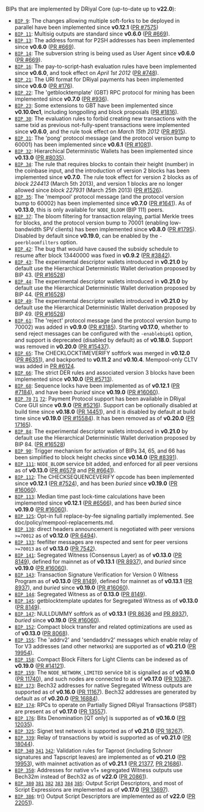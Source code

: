 BIPs that are implemented by DRiyal Core (up-to-date up to **v22.0**):

* [`BIP 9`](https://github.com/driyal/bips/blob/master/bip-0009.mediawiki): The changes allowing multiple soft-forks to be deployed in parallel have been implemented since **v0.12.1**  ([PR #7575](https://github.com/driyal/driyal/pull/7575))
* [`BIP 11`](https://github.com/driyal/bips/blob/master/bip-0011.mediawiki): Multisig outputs are standard since **v0.6.0** ([PR #669](https://github.com/driyal/driyal/pull/669)).
* [`BIP 13`](https://github.com/driyal/bips/blob/master/bip-0013.mediawiki): The address format for P2SH addresses has been implemented since **v0.6.0** ([PR #669](https://github.com/driyal/driyal/pull/669)).
* [`BIP 14`](https://github.com/driyal/bips/blob/master/bip-0014.mediawiki): The subversion string is being used as User Agent since **v0.6.0** ([PR #669](https://github.com/driyal/driyal/pull/669)).
* [`BIP 16`](https://github.com/driyal/bips/blob/master/bip-0016.mediawiki): The pay-to-script-hash evaluation rules have been implemented since **v0.6.0**, and took effect on *April 1st 2012* ([PR #748](https://github.com/driyal/driyal/pull/748)).
* [`BIP 21`](https://github.com/driyal/bips/blob/master/bip-0021.mediawiki): The URI format for DRiyal payments has been implemented since **v0.6.0** ([PR #176](https://github.com/driyal/driyal/pull/176)).
* [`BIP 22`](https://github.com/driyal/bips/blob/master/bip-0022.mediawiki): The 'getblocktemplate' (GBT) RPC protocol for mining has been implemented since **v0.7.0** ([PR #936](https://github.com/driyal/driyal/pull/936)).
* [`BIP 23`](https://github.com/driyal/bips/blob/master/bip-0023.mediawiki): Some extensions to GBT have been implemented since **v0.10.0rc1**, including longpolling and block proposals ([PR #1816](https://github.com/driyal/driyal/pull/1816)).
* [`BIP 30`](https://github.com/driyal/bips/blob/master/bip-0030.mediawiki): The evaluation rules to forbid creating new transactions with the same txid as previous not-fully-spent transactions were implemented since **v0.6.0**, and the rule took effect on *March 15th 2012* ([PR #915](https://github.com/driyal/driyal/pull/915)).
* [`BIP 31`](https://github.com/driyal/bips/blob/master/bip-0031.mediawiki): The 'pong' protocol message (and the protocol version bump to 60001) has been implemented since **v0.6.1** ([PR #1081](https://github.com/driyal/driyal/pull/1081)).
* [`BIP 32`](https://github.com/driyal/bips/blob/master/bip-0032.mediawiki): Hierarchical Deterministic Wallets has been implemented since **v0.13.0** ([PR #8035](https://github.com/driyal/driyal/pull/8035)).
* [`BIP 34`](https://github.com/driyal/bips/blob/master/bip-0034.mediawiki): The rule that requires blocks to contain their height (number) in the coinbase input, and the introduction of version 2 blocks has been implemented since **v0.7.0**. The rule took effect for version 2 blocks as of *block 224413* (March 5th 2013), and version 1 blocks are no longer allowed since *block 227931* (March 25th 2013) ([PR #1526](https://github.com/driyal/driyal/pull/1526)).
* [`BIP 35`](https://github.com/driyal/bips/blob/master/bip-0035.mediawiki): The 'mempool' protocol message (and the protocol version bump to 60002) has been implemented since **v0.7.0** ([PR #1641](https://github.com/driyal/driyal/pull/1641)). As of **v0.13.0**, this is only available for `NODE_BLOOM` (BIP 111) peers.
* [`BIP 37`](https://github.com/driyal/bips/blob/master/bip-0037.mediawiki): The bloom filtering for transaction relaying, partial Merkle trees for blocks, and the protocol version bump to 70001 (enabling low-bandwidth SPV clients) has been implemented since **v0.8.0** ([PR #1795](https://github.com/driyal/driyal/pull/1795)). Disabled by default since **v0.19.0**, can be enabled by the `-peerbloomfilters` option.
* [`BIP 42`](https://github.com/driyal/bips/blob/master/bip-0042.mediawiki): The bug that would have caused the subsidy schedule to resume after block 13440000 was fixed in **v0.9.2** ([PR #3842](https://github.com/driyal/driyal/pull/3842)).
* [`BIP 43`](https://github.com/driyal/bips/blob/master/bip-0043.mediawiki): The experimental descriptor wallets introduced in **v0.21.0** by default use the Hierarchical Deterministic Wallet derivation proposed by BIP 43. ([PR #16528](https://github.com/driyal/driyal/pull/16528))
* [`BIP 44`](https://github.com/driyal/bips/blob/master/bip-0044.mediawiki): The experimental descriptor wallets introduced in **v0.21.0** by default use the Hierarchical Deterministic Wallet derivation proposed by BIP 44. ([PR #16528](https://github.com/driyal/driyal/pull/16528))
* [`BIP 49`](https://github.com/driyal/bips/blob/master/bip-0049.mediawiki): The experimental descriptor wallets introduced in **v0.21.0** by default use the Hierarchical Deterministic Wallet derivation proposed by BIP 49. ([PR #16528](https://github.com/driyal/driyal/pull/16528))
* [`BIP 61`](https://github.com/driyal/bips/blob/master/bip-0061.mediawiki): The 'reject' protocol message (and the protocol version bump to 70002) was added in **v0.9.0** ([PR #3185](https://github.com/driyal/driyal/pull/3185)). Starting **v0.17.0**, whether to send reject messages can be configured with the `-enablebip61` option, and support is deprecated (disabled by default) as of **v0.18.0**. Support was removed in **v0.20.0** ([PR #15437](https://github.com/driyal/driyal/pull/15437)).
* [`BIP 65`](https://github.com/driyal/bips/blob/master/bip-0065.mediawiki): The CHECKLOCKTIMEVERIFY softfork was merged in **v0.12.0** ([PR #6351](https://github.com/driyal/driyal/pull/6351)), and backported to **v0.11.2** and **v0.10.4**. Mempool-only CLTV was added in [PR #6124](https://github.com/driyal/driyal/pull/6124).
* [`BIP 66`](https://github.com/driyal/bips/blob/master/bip-0066.mediawiki): The strict DER rules and associated version 3 blocks have been implemented since **v0.10.0** ([PR #5713](https://github.com/driyal/driyal/pull/5713)).
* [`BIP 68`](https://github.com/driyal/bips/blob/master/bip-0068.mediawiki): Sequence locks have been implemented as of **v0.12.1**  ([PR #7184](https://github.com/driyal/driyal/pull/7184)), and have been *buried* since **v0.19.0** ([PR #16060](https://github.com/driyal/driyal/pull/16060)).
* [`BIP 70`](https://github.com/driyal/bips/blob/master/bip-0070.mediawiki) [`71`](https://github.com/driyal/bips/blob/master/bip-0071.mediawiki) [`72`](https://github.com/driyal/bips/blob/master/bip-0072.mediawiki):
  Payment Protocol support has been available in DRiyal Core GUI since **v0.9.0** ([PR #5216](https://github.com/driyal/driyal/pull/5216)).
  Support can be optionally disabled at build time since **v0.18.0** ([PR 14451](https://github.com/driyal/driyal/pull/14451)),
  and it is disabled by default at build time since **v0.19.0** ([PR #15584](https://github.com/driyal/driyal/pull/15584)).
  It has been removed as of **v0.20.0** ([PR 17165](https://github.com/driyal/driyal/pull/17165)).
* [`BIP 84`](https://github.com/driyal/bips/blob/master/bip-0084.mediawiki): The experimental descriptor wallets introduced in **v0.21.0** by default use the Hierarchical Deterministic Wallet derivation proposed by BIP 84. ([PR #16528](https://github.com/driyal/driyal/pull/16528))
* [`BIP 90`](https://github.com/driyal/bips/blob/master/bip-0090.mediawiki): Trigger mechanism for activation of BIPs 34, 65, and 66 has been simplified to block height checks since **v0.14.0** ([PR #8391](https://github.com/driyal/driyal/pull/8391)).
* [`BIP 111`](https://github.com/driyal/bips/blob/master/bip-0111.mediawiki): `NODE_BLOOM` service bit added, and enforced for all peer versions as of **v0.13.0** ([PR #6579](https://github.com/driyal/driyal/pull/6579) and [PR #6641](https://github.com/driyal/driyal/pull/6641)).
* [`BIP 112`](https://github.com/driyal/bips/blob/master/bip-0112.mediawiki): The CHECKSEQUENCEVERIFY opcode has been implemented since **v0.12.1** ([PR #7524](https://github.com/driyal/driyal/pull/7524)), and has been *buried* since **v0.19.0** ([PR #16060](https://github.com/driyal/driyal/pull/16060)).
* [`BIP 113`](https://github.com/driyal/bips/blob/master/bip-0113.mediawiki): Median time past lock-time calculations have been implemented since **v0.12.1** ([PR #6566](https://github.com/driyal/driyal/pull/6566)), and has been *buried* since **v0.19.0** ([PR #16060](https://github.com/driyal/driyal/pull/16060)).
* [`BIP 125`](https://github.com/driyal/bips/blob/master/bip-0125.mediawiki): Opt-in full replace-by-fee signaling partially implemented. See doc/policy/mempool-replacements.md.
* [`BIP 130`](https://github.com/driyal/bips/blob/master/bip-0130.mediawiki): direct headers announcement is negotiated with peer versions `>=70012` as of **v0.12.0** ([PR 6494](https://github.com/driyal/driyal/pull/6494)).
* [`BIP 133`](https://github.com/driyal/bips/blob/master/bip-0133.mediawiki): feefilter messages are respected and sent for peer versions `>=70013` as of **v0.13.0** ([PR 7542](https://github.com/driyal/driyal/pull/7542)).
* [`BIP 141`](https://github.com/driyal/bips/blob/master/bip-0141.mediawiki): Segregated Witness (Consensus Layer) as of **v0.13.0** ([PR 8149](https://github.com/driyal/driyal/pull/8149)), defined for mainnet as of **v0.13.1** ([PR 8937](https://github.com/driyal/driyal/pull/8937)), and *buried* since **v0.19.0** ([PR #16060](https://github.com/driyal/driyal/pull/16060)).
* [`BIP 143`](https://github.com/driyal/bips/blob/master/bip-0143.mediawiki): Transaction Signature Verification for Version 0 Witness Program as of **v0.13.0** ([PR 8149](https://github.com/driyal/driyal/pull/8149)), defined for mainnet as of **v0.13.1** ([PR 8937](https://github.com/driyal/driyal/pull/8937)), and *buried* since **v0.19.0** ([PR #16060](https://github.com/driyal/driyal/pull/16060)).
* [`BIP 144`](https://github.com/driyal/bips/blob/master/bip-0144.mediawiki): Segregated Witness as of **0.13.0** ([PR 8149](https://github.com/driyal/driyal/pull/8149)).
* [`BIP 145`](https://github.com/driyal/bips/blob/master/bip-0145.mediawiki): getblocktemplate updates for Segregated Witness as of **v0.13.0** ([PR 8149](https://github.com/driyal/driyal/pull/8149)).
* [`BIP 147`](https://github.com/driyal/bips/blob/master/bip-0147.mediawiki): NULLDUMMY softfork as of **v0.13.1** ([PR 8636](https://github.com/driyal/driyal/pull/8636) and [PR 8937](https://github.com/driyal/driyal/pull/8937)), *buried* since **v0.19.0** ([PR #16060](https://github.com/driyal/driyal/pull/16060)).
* [`BIP 152`](https://github.com/driyal/bips/blob/master/bip-0152.mediawiki): Compact block transfer and related optimizations are used as of **v0.13.0** ([PR 8068](https://github.com/driyal/driyal/pull/8068)).
* [`BIP 155`](https://github.com/driyal/bips/blob/master/bip-0155.mediawiki): The 'addrv2' and 'sendaddrv2' messages which enable relay of Tor V3 addresses (and other networks) are supported as of **v0.21.0** ([PR 19954](https://github.com/driyal/driyal/pull/19954)).
* [`BIP 158`](https://github.com/driyal/bips/blob/master/bip-0158.mediawiki): Compact Block Filters for Light Clients can be indexed as of **v0.19.0** ([PR #14121](https://github.com/driyal/driyal/pull/14121)).
* [`BIP 159`](https://github.com/driyal/bips/blob/master/bip-0159.mediawiki): The `NODE_NETWORK_LIMITED` service bit is signalled as of **v0.16.0** ([PR 11740](https://github.com/driyal/driyal/pull/11740)), and such nodes are connected to as of **v0.17.0** ([PR 10387](https://github.com/driyal/driyal/pull/10387)).
* [`BIP 173`](https://github.com/driyal/bips/blob/master/bip-0173.mediawiki): Bech32 addresses for native Segregated Witness outputs are supported as of **v0.16.0** ([PR 11167](https://github.com/driyal/driyal/pull/11167)). Bech32 addresses are generated by default as of **v0.20.0** ([PR 16884](https://github.com/driyal/driyal/pull/16884)).
* [`BIP 174`](https://github.com/driyal/bips/blob/master/bip-0174.mediawiki): RPCs to operate on Partially Signed DRiyal Transactions (PSBT) are present as of **v0.17.0** ([PR 13557](https://github.com/driyal/driyal/pull/13557)).
* [`BIP 176`](https://github.com/driyal/bips/blob/master/bip-0176.mediawiki): Bits Denomination [QT only] is supported as of **v0.16.0** ([PR 12035](https://github.com/driyal/driyal/pull/12035)).
* [`BIP 325`](https://github.com/driyal/bips/blob/master/bip-0325.mediawiki): Signet test network is supported as of **v0.21.0** ([PR 18267](https://github.com/driyal/driyal/pull/18267)).
* [`BIP 339`](https://github.com/driyal/bips/blob/master/bip-0339.mediawiki): Relay of transactions by wtxid is supported as of **v0.21.0** ([PR 18044](https://github.com/driyal/driyal/pull/18044)).
* [`BIP 340`](https://github.com/driyal/bips/blob/master/bip-0340.mediawiki)
  [`341`](https://github.com/driyal/bips/blob/master/bip-0341.mediawiki)
  [`342`](https://github.com/driyal/bips/blob/master/bip-0342.mediawiki):
  Validation rules for Taproot (including Schnorr signatures and Tapscript
  leaves) are implemented as of **v0.21.0** ([PR 19953](https://github.com/driyal/driyal/pull/19953)),
  with mainnet activation as of **v0.21.1** ([PR 21377](https://github.com/driyal/driyal/pull/21377),
  [PR 21686](https://github.com/driyal/driyal/pull/21686)).
* [`BIP 350`](https://github.com/driyal/bips/blob/master/bip-0350.mediawiki): Addresses for native v1+ segregated Witness outputs use Bech32m instead of Bech32 as of **v22.0** ([PR 20861](https://github.com/driyal/driyal/pull/20861)).
* [`BIP 380`](https://github.com/driyal/bips/blob/master/bip-0380.mediawiki)
  [`381`](https://github.com/driyal/bips/blob/master/bip-0381.mediawiki)
  [`382`](https://github.com/driyal/bips/blob/master/bip-0382.mediawiki)
  [`383`](https://github.com/driyal/bips/blob/master/bip-0383.mediawiki)
  [`384`](https://github.com/driyal/bips/blob/master/bip-0384.mediawiki)
  [`385`](https://github.com/driyal/bips/blob/master/bip-0385.mediawiki):
  Output Script Descriptors, and most of Script Expressions are implemented as of **v0.17.0** ([PR 13697](https://github.com/driyal/driyal/pull/13697)).
* [`BIP 386`](https://github.com/driyal/bips/blob/master/bip-0386.mediawiki): tr() Output Script Descriptors are implemented as of **v22.0** ([PR 22051](https://github.com/driyal/driyal/pull/22051)).
